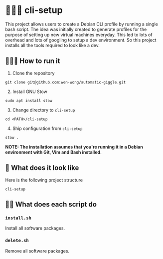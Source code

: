 # 💆🏻‍♂️ cli-setup
This project allows users to create a Debian CLI profile by running a single bash script. The idea was initially created to generate profiles for the purpose of setting up new virtual machines everyday. This led to lots of overhead and lots of googling to setup a dev environment. So this project installs all the tools required to look like a dev.

## 🏃🏻‍♀️ How to run it
1. Clone the repository
```
git clone git@github.com:wen-wong/automatic-giggle.git
```
2. Install GNU Stow
```
sudo apt install stow
```
3. Change directory to `cli-setup`
```
cd <PATH>/cli-setup
```
4. Ship configuration from `cli-setup`
```
stow .
```
**NOTE: The installation assumes that you're running it in a Debian environment with Git, Vim and Bash installed.**

## 👀 What does it look like
Here is the following project structure
```
cli-setup
```

## 💪🏻 What does each script do
### `install.sh`
Install all software packages.
### `delete.sh`
Remove all software packages.

